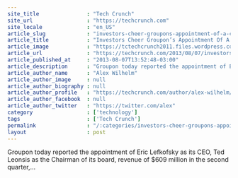 ```yaml
---
site_title               : "Tech Crunch"
site_url                 : "https://techcrunch.com"
site_locale              : "en_US"
article_slug             : "investors-cheer-groupons-appointment-of-a-ceo-narrow-earnings-beat-stock-buyback-program"
article_title            : "Investors Cheer Groupon’s Appointment Of A CEO, Narrow Earnings Beat, Stock Buyback Program"
article_image            : "https://tctechcrunch2011.files.wordpress.com/2013/08/2013-08-07_13h48_30.jpg?w=764&h=400&crop=1"
article_url              : "https://techcrunch.com/2013/08/07/investors-cheer-groupons-appointment-of-a-ceo-narrow-earnings-beat-stock-buyback-program/"
article_published_at     : "2013-08-07T13:52:48-03:00"
article_description      : "Groupon today reported the appointment of Eric Lefkofsky as its CEO, Ted Leonsis as the Chairman of its board, revenue of $609 million in the second quarter,..."
article_author_name      : "Alex Wilhelm"
article_author_image     : null
article_author_biography : null
article_author_profile   : "https://techcrunch.com/author/alex-wilhelm/"
article_author_facebook  : null
article_author_twitter   : "https://twitter.com/alex"
category                 : ['technology']
tags                     : ['Tech Crunch']
permalink                : "/:categories/investors-cheer-groupons-appointment-of-a-ceo-narrow-earnings-beat-stock-buyback-program/"
layout                   : post
---
```


Groupon today reported the appointment of Eric Lefkofsky as its CEO, Ted Leonsis as the Chairman of its board, revenue of $609 million in the second quarter,...

